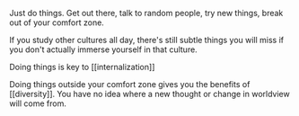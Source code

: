 Just do things. Get out there, talk to random people, try new things, break out of your comfort zone.

If you study other cultures all day, there's still subtle things you will miss if you don't actually immerse yourself in that culture.

Doing things is key to [[internalization]]

Doing things outside your comfort zone gives you the benefits of [[diversity]]. You have no idea where a new thought or change in worldview will come from.
